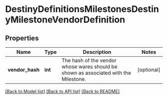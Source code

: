 # DestinyDefinitionsMilestonesDestinyMilestoneVendorDefinition

## Properties
Name | Type | Description | Notes
------------ | ------------- | ------------- | -------------
**vendor_hash** | **int** | The hash of the vendor whose wares should be shown as associated with the Milestone. | [optional] 

[[Back to Model list]](../README.md#documentation-for-models) [[Back to API list]](../README.md#documentation-for-api-endpoints) [[Back to README]](../README.md)


